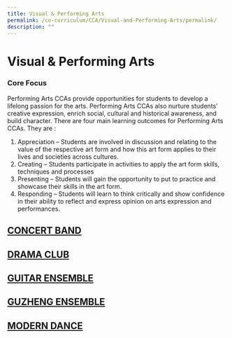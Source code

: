 ```yaml
---
title: Visual & Performing Arts
permalink: /co-curriculum/CCA/Visual-and-Performing-Arts/permalink/
description: ""
---
```


Visual & Performing Arts
========================

### Core Focus

  
Performing Arts CCAs provide opportunities for students to develop a lifelong passion for the arts. Performing Arts CCAs also nurture students’ creative expression, enrich social, cultural and historical awareness, and build character. There are four main learning outcomes for Performing Arts CCAs. They are :  

1.  Appreciation – Students are involved in discussion and relating to the value of the respective art form and how this art form applies to their lives and societies across cultures.
2.  Creating – Students participate in activities to apply the art form skills, techniques and processes
3.  Presenting – Students will gain the opportunity to put to practice and showcase their skills in the art form.
4.  Responding – Students will learn to think critically and show confidence in their ability to reflect and express opinion on arts expression and performances.


## [CONCERT BAND](/Concert-Band/permalink/)

## [DRAMA CLUB](/Drama-Club/permalink/)

## [GUITAR ENSEMBLE](/Guitar-Ensemble/permalink/)

## [GUZHENG ENSEMBLE](/Guzheng-Ensemble/permalink/)

## [MODERN DANCE](/Modern-Dance/permalink/)
